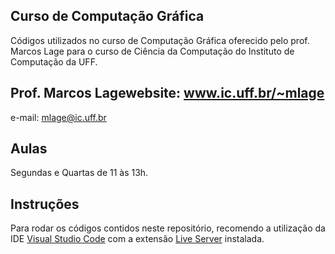 ## Curso de Computação Gráfica

Códigos utilizados no curso de Computação Gráfica oferecido pelo prof. Marcos Lage para o curso de Ciência da Computação do Instituto de Computação da UFF.

## Prof. Marcos Lagewebsite: www.ic.uff.br/~mlage
e-mail: mlage@ic.uff.br

## Aulas
Segundas e Quartas de 11 às 13h.

## Instruções
Para rodar os códigos contidos neste repositório, recomendo a utilização da IDE [Visual Studio Code](https://code.visualstudio.com/) com a extensão [Live Server](https://marketplace.visualstudio.com/items?itemName=ritwickdey.LiveServer) instalada.
